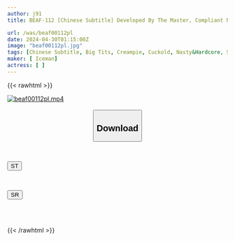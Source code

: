 ```yaml
---
author: j91
title: BEAF-112 [Chinese Subtitle] Developed By The Master, Compliant NTR Meat Urinal With Erogenous Zones Throughout The Body Saseko Ww, Unprocessed Pussy Hair, Bristle, And Extremely Scary, Big-Boob Part-Time Worker, Communication Disordered Masochistic Big-Breasted Bitch, Kisaki-Chan, 24 Years Old

url: /was/beaf00112pl
date: 2024-04-30T01:15:00Z
image: "beaf00112pl.jpg"
tags: [Chinese Subtitle, Big Tits, Creampie, Cuckold, Nasty&Hardcore, Slut]
maker: [ Iceman]
actress: [ ]
---
```



{{< rawhtml >}}

<div class="video" data-videoid="WgjxRjVKvMcWqg">
    <a href="javascript:;">
        <img src="/was/beaf00112pl/beaf00112pl.jpg" width="WIDTH" height="HEIGHT" alt="beaf00112pl.mp4" loading="lazy">
    </a>
</div>

<script type="text/javascript" src="https://j91.asia/asset/on-demand-st.js"></script>

<br>
  <link rel="stylesheet" href="https://j91.asia/asset/bs5.css">
  
  <center>
  <button class="btn btn-primary" type="button" data-bs-toggle="collapse" data-bs-target=".multi-collapse" aria-expanded="false" aria-controls="multiCollapseExample1 multiCollapseExample2"><h2>Download</h2></button></center>
</p>
<div class="row">
  <div class="col">
    <div class="collapse multi-collapse" id="multiCollapseExample1">
      <div class="card card-body">
	      	      <br>
<div class="buttons">  
<p><a href="https://streamtape.to/v/WgjxRjVKvMcWqg" target="_blank"><button class="btn-hover color-3"><i class="fa fa-download"></i> ST</button></a></p></div>
    </div>
  </div>
</div>
  <div class="col">
    <div class="collapse multi-collapse" id="multiCollapseExample2">
      <div class="card card-body">
	      <br>
<div class="buttons">
<p><a href="https://rubystm.com/czt7zgkyg3gx" target="_blank"><button class="btn-hover color-9"><i class="fa fa-download"></i> SR</button></a></p></div>
<br><br>
      </div>
    </div>
  </div>
</div>

{{< /rawhtml >}}